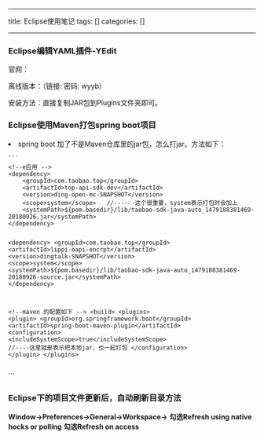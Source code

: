 
--- 
title:  Eclipse使用笔记 
tags: []
categories: [] 

---
### Eclipse编辑YAML插件-YEdit

官网：

离线版本：（链接:  密码: wyyb）

安装方法：直接复制JAR包到Plugins文件夹即可。

### Eclipse使用Maven打包spring boot项目
<li> spring boot 加了不是Maven仓库里的jar包，怎么打jar。方法如下： <pre><code>```
&lt;!--e应用 --&gt;
&lt;dependency&gt;
	&lt;groupId&gt;com.taobao.top&lt;/groupId&gt;
	&lt;artifactId&gt;top-api-sdk-dev&lt;/artifactId&gt;
	&lt;version&gt;ding-open-mc-SNAPSHOT&lt;/version&gt;
	&lt;scope&gt;system&lt;/scope&gt; 	//------这个很重要，system表示打包时会加上
	&lt;systemPath&gt;${pom.basedir}/lib/taobao-sdk-java-auto_1479188381469-20180926.jar&lt;/systemPath&gt;
&lt;/dependency&gt;

&lt;dependency&gt;
	&lt;groupId&gt;com.taobao.top&lt;/groupId&gt;
	&lt;artifactId&gt;lippi-oapi-encrpt&lt;/artifactId&gt;
	&lt;version&gt;dingtalk-SNAPSHOT&lt;/version&gt;
	&lt;scope&gt;system&lt;/scope&gt;
	&lt;systemPath&gt;${pom.basedir}/lib/taobao-sdk-java-auto_1479188381469-20180926-source.jar&lt;/systemPath&gt;
&lt;/dependency&gt;

&lt;!--maven 的配置如下 --&gt;
&lt;build&gt;
&lt;plugins&gt;
	&lt;plugin&gt;
		&lt;groupId&gt;org.springframework.boot&lt;/groupId&gt;
		&lt;artifactId&gt;spring-boot-maven-plugin&lt;/artifactId&gt;
		&lt;configuration&gt; 
			&lt;includeSystemScope&gt;true&lt;/includeSystemScope&gt; //----这里就是表示把本地jar，也一起打包
		&lt;/configuration&gt;
	&lt;/plugin&gt;
&lt;/plugins&gt;
</code></pre> ``` </li>
### Eclipse下的项目文件更新后，自动刷新目录方法

**Window-&gt;Preferences-&gt;General-&gt;Workspace-&gt;** **勾选Refresh using native hocks or polling** **勾选Refresh on access**
